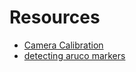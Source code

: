 # Resources

- [Camera Calibration](https://docs.opencv.org/3.4/dc/dbb/tutorial_py_calibration.html)
- [detecting aruco markers](https://pyimagesearch.com/2020/12/21/detecting-aruco-markers-with-opencv-and-python/)
